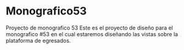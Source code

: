 # Monografico53
Proyecto de monografico 53 Este es el proyecto de diseño para el monografico #53 en el cual estaremos diseñando las vistas sobre la plataforma de egresados.
